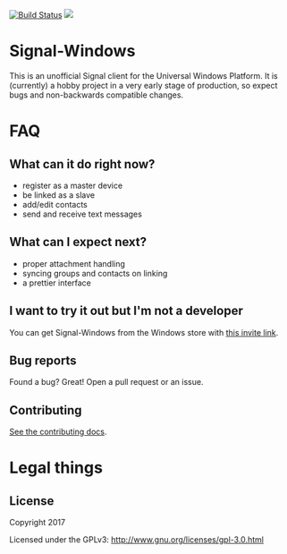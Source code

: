 [![Build Status](https://build.mobile.azure.com/v0.1/apps/cbdae38f-5ebb-4b11-ac7d-3d4b2648c50b/branches/master/badge)](https://build.mobile.azure.com/v0.1/apps/cbdae38f-5ebb-4b11-ac7d-3d4b2648c50b/branches/master/badge)
![](https://tokei.rs/b1/github/signal-csharp/Signal-Windows)


# Signal-Windows

This is an unofficial Signal client for the Universal Windows Platform. It is (currently) a hobby project in a very early stage of production, so expect bugs and non-backwards compatible changes.

# FAQ

## What can it do right now?
- register as a master device
- be linked as a slave
- add/edit contacts
- send and receive text messages

## What can I expect next?
- proper attachment handling
- syncing groups and contacts on linking
- a prettier interface

## I want to try it out but I'm not a developer
You can get Signal-Windows from the Windows store with [this invite link](http://go.microsoft.com/fwlink/?LinkId=532540&mstoken=HG7K4-6PXHC-YXYV4-VF3XG-2KM9Z).

## Bug reports
Found a bug? Great! Open a pull request or an issue.

## Contributing

[See the contributing docs](CONTRIBUTING.md).

# Legal things
## License

Copyright 2017

Licensed under the GPLv3: http://www.gnu.org/licenses/gpl-3.0.html

